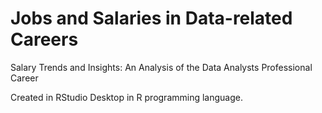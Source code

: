 # Jobs and Salaries in Data-related Careers
Salary Trends and Insights: An Analysis of the Data Analysts Professional Career

Created in RStudio Desktop in R programming language.
